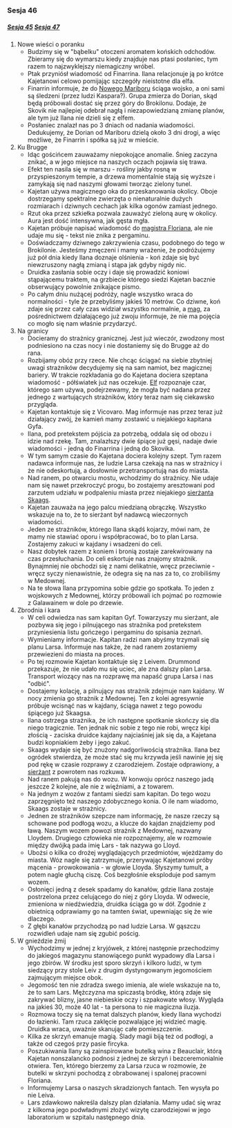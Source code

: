 ### Sesja 46
##### [Sesja 45](#sesja-045) [Sesja 47](#sesja-047)
1. Nowe wieści o poranku
    - Budzimy się w "bąbelku" otoczeni aromatem końskich odchodów. Zbieramy się do wymarszu kiedy znajduje nas ptasi posłaniec, tym razem to najzwyklejszy niemagiczny wróbel.
    - Ptak przyniósł wiadomość od Finarrina. Ilana relacjonuje ją po krótce Kajetanowi celowo pomijając szczegóły nieistotne dla elfa. 
    - Finarrin informuje, że do [Nowego Mariboru](Maribor) ściąga wojsko, a oni sami są śledzeni (przez ludzi Kaspara?). Grupa zmierza do Dorian, skąd będą próbowali dostać się przez góry do Brokilonu. Dodaje, że Skovik nie najlepiej odebrał nagłą i niezapowiedzianą zmianę planów, ale tym już Ilana nie dzieli się z elfem.
    - Posłaniec znalazł nas po 3 dniach od nadania wiadomości. Dedukujemy, że Dorian od Mariboru dzielą około 3 dni drogi, a więc możliwe, że Finarrin i spółka są już w mieście.
2. Ku Brugge
    - Idąc gościńcem zauważamy niepokojące anomalie. Śnieg zaczyna znikać, a w jego miejsce na naszych oczach pojawia się trawa. 
    - Efekt ten nasila się w marszu - rośliny jakby rosną w przyspieszonym tempie, a drzewa momentalnie stają się wyższe i zamykają się nad naszymi głowami tworząc zielony tunel.
    - Kajetan używa magicznego oka do przeskanowania okolicy. Oboje dostrzegamy spektralne zwierzęta o nienaturalnie dużych rozmiarach i  dziwnych cechach jak kilka ogonów zamiast jednego.
    - Rzut oka przez szkiełka pozwala zauważyć zieloną aurę w okolicy. Aura jest dość intensywna, jak gęsta mgła.
    - Kajetan próbuje napisać wiadomość do [magistra Floriana](Florian), ale nie udaje mu się - tekst nie znika z pergaminu.
    - Doświadczamy dziwnego zakrzywienia czasu, podobnego do tego w Brokilonie. Jesteśmy zmęczeni i mamy wrażenie, że podróżujemy już pół dnia kiedy Ilana doznaje olśnienia - koń zdaje się być niewzruszony nagłą zmianą i stąpa jak gdyby nigdy nic.
    - Druidka zasłania sobie oczy i daje się prowadzić koniowi stąpającemu traktem, na grzbiecie którego siedzi Kajetan bacznie obserwujący powolnie znikające pismo.
    - Po całym dniu nużącej podróży, nagle wszystko wraca do normalności - tyle że przebyliśmy jakieś 10 metrów. Co dziwne, koń zdaje się przez cały czas widział wszystko normalnie, a [mag](Florian), za pośrednictwem działającego już zwoju informuje, że nie ma pojęcia co mogło się nam właśnie przydarzyć.
3. Na granicy
    - Docieramy do strażnicy granicznej. Jest już wieczór, zwodzony most podniesiono na czas nocy i nie dostaniemy się do Brugge aż do rana.
    - Rozbijamy obóz przy rzece. Nie chcąc ściągać na siebie zbytniej uwagi strażników decydujemy się na sam namiot, bez magicznej bariery. W trakcie rozkładania go do Kajetana dociera szeptana wiadomość - półświatek już nas oczekuje. [Elf](Kajetan) rozpoznaje czar, którego sam używa, podejrzewamy, że mogła być nadana przez jednego z wartujących strażników, który teraz nam się ciekawsko przygląda.
    - Kajetan kontaktuje się z Vicovaro. Mag informuje nas przez teraz już działający zwój, że kamień mamy zostawić u niejakiego kapitana Gyfa.
    - Ilana, pod pretekstem pójścia za potrzebą, oddala się od obozu i idzie nad rzekę. Tam, znalazłszy dwie śpiące już gęsi, nadaje dwie wiadomości - jedną do Finarrina i jedną do Skovika.
    - W tym samym czasie do Kajetana dociera kolejny szept. Tym razem nadawca informuje nas, że ludzie Larsa czekają na nas w strażnicy i że nie odeskortują, a dosłownie przetransportują nas do miasta.
    - Nad ranem, po otwarciu mostu, wchodzimy do strażnicy. Nie udaje nam się nawet przekroczyć progu, bo zostajemy aresztowani pod zarzutem udziału w podpaleniu miasta przez niejakiego [sierżanta Skaags](Skaags).
    - Kajetan zauważa na jego palcu miedzianą obrączkę. Wszystko wskazuje na to, że to sierżant był nadawcą wieczornych wiadomości.
    - Jeden ze strażników, którego Ilana skądś kojarzy, mówi nam, że mamy nie stawiać oporu i współpracować, bo to plan Larsa. Zostajemy zakuci w kajdany i wsadzeni do celi.
    - Nasz dobytek razem z koniem i bronią zostaje zarekwirowany na czas przesłuchania. Do celi eskortuje nas znajomy strażnik. Bynajmniej nie obchodzi się z nami delikatnie, wręcz przeciwnie - wręcz syczy nienawistnie, że odegra się na nas za to, co zrobiliśmy w Medownej.
    - Na te słowa Ilana przypomina sobie gdzie go spotkała. To jeden z wojskowych z Medownej, którzy próbowali ich pojmać po rozmowie z Galawainem w dole po drzewie.
4. Zbrodnia i kara
    - W celi odwiedza nas sam kapitan Gyf. Towarzyszy mu sierżant, ale pozbywa się jego i pilnującego nas strażnika pod pretekstem przyniesienia listu gończego i pergaminu do spisania zeznań.
    - Wymieniamy informacje. Kapitan radzi nam abyśmy trzymali się planu Larsa. Informuje nas także, że nad ranem zostaniemy przewiezieni do miasta na proces.
    - Po tej rozmowie Kajetan kontaktuje się z Leivem. Drummond przekazuje, że nie udało mu się uciec, ale zna dalszy plan Larsa. Transport wiozący nas na rozprawę ma napaść grupa Larsa i nas "odbić".
    - Dostajemy kolację, a pilnujący nas strażnik zdejmuje nam kajdany. W nocy zmienia go strażnik z Medownej. Ten z kolei agresywnie próbuje wcisnąć nas w kajdany, ściąga nawet z tego powodu śpiącego już Skaagsa.
    - Ilana ostrzega strażnika, że ich następne spotkanie skończy się dla niego tragicznie. Ten jednak nic sobie z tego nie robi, wręcz kipi złością - zaciska druidce kajdany najciaśniej jak się da, a Kajetana budzi kopniakiem żeby i jego zakuć.
    - Skaags wydaje się być znużony nadgorliwością strażnika. Ilana bez ogródek stwierdza, że może stać się mu krzywda jeśli nawinie jej się pod rękę w czasie rozprawy z czarodziejem. Zostaje odprawiony, a [sierżant](Skaags) z powrotem nas rozkuwa.
    - Nad ranem pakują nas do wozu. W konwoju oprócz naszego jadą jeszcze 2 kolejne, ale nie z więźniami, a z towarem.
    - Na jednym z wozów z fantami siedzi sam kapitan. Do tego wozu zaprzęgnięto też naszego zdobycznego konia. O ile nam wiadomo, Skaags zostaje w strażnicy.
    - Jednen ze strażników szepcze nam informację, że nasze rzeczy są schowane pod podłogą wozu, a klucze do kajdan znajdziemy pod ławą. Naszym wozem powozi strażnik z Medownej, nazwany Lloydem. Drugiego człowieka nie rozpoznajemy, ale w rozmowie między dwójką pada imię Lars - tak nazywa go Lloyd.
    - Ubożsi o kilka co drożej wyglądających przedmiotów, wjeżdżamy do miasta. Wóz nagle się zatrzymuje, przerywając Kajetanowi próby mącenia - prowokowania - w głowie Lloyda. Słyszymy tumult, a potem nagle głuchą ciszę. Coś bezgłośnie eksploduje pod samym wozem.
    - Osłonięci jedną z desek spadamy do kanałów, gdzie Ilana zostaje postrzelona przez celującego do niej z góry Lloyda. W odwecie, zmieniona w niedźwiedzia, druidka ściąga go w dół. Zgodnie z obietnicą odprawiamy go na tamten świat, upewniając się że wie dlaczego.
    - Z głębi kanałów przychodzą po nad ludzie Larsa. W gąszczu rozwidleń udaje nam się zgubić pościg.
5. W gnieździe żmij
    - Wychodzimy w jednej z kryjówek, z której następnie przechodzimy do jakiegoś magazynu stanowiącego punkt wypadowy dla Larsa i jego zbirów. W środku jest sporo skrzyń i kilkoro ludzi, w tym siedzący przy stole Leiv z drugim dystyngowanym jegomościem zajmującym miejsce obok.
    - Jegomość ten nie zdradza swego imienia, ale wiele wskazuje na to, że to sam Lars. Mężczyzna ma spiczastą bródkę, którą zdaje się zakrywać blizny, jasne niebieskie oczy i szpakowate włosy. Wygląda na jakieś 30, może 40 lat - ta persona to nie magiczna iluzja.
    - Rozmowa toczy się na temat dalszych planów, kiedy Ilana wychodzi do łazienki. Tam rzuca zaklęcie pozwalające jej widzieć magię. Druidka wraca, uważnie skanując całe pomieszczenie.
    - Kilka ze skrzyń emanuje magią. Ślady magii biją też od podłogi, a także od czegoś przy pasie fircyka.
    - Poszukiwania Ilany są zainspirowane butelką wina z Beauclair, którą Kajetan nonszalancko podnosi z jednej ze skrzyń i bezceremonialnie otwiera. Ten, którego bierzemy za Larsa rzuca w rozmowie, że butelki w skrzyni pochodzą z obrabowanej i spalonej pracowni Floriana.
    - Informujemy Larsa o naszych skradzionych fantach. Ten wysyła po nie Leiva.
    - Lars zdawkowo nakreśla dalszy plan działania. Mamy udać się wraz z kilkoma jego podwładnymi złożyć wizytę czarodziejowi w jego laboratorium w szpitalu następnego dnia.